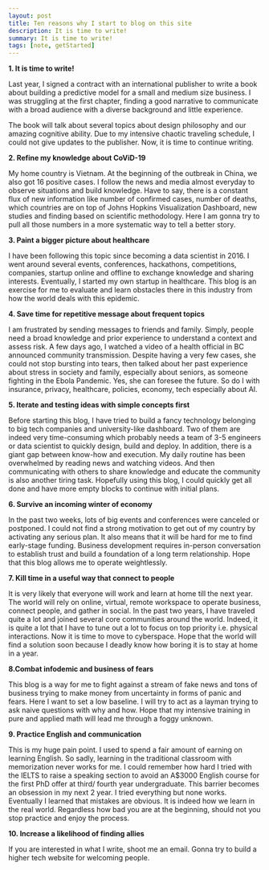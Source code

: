 ```yaml
---
layout: post
title: Ten reasons why I start to blog on this site
description: It is time to write!
summary: It is time to write!
tags: [note, getStarted]
---
```

**1. It is time to write!**

Last year, I signed a contract with an international publisher to write a book about building a predictive model for a small and medium size business. I was struggling at the first chapter, finding a good narrative to communicate with a broad audience with a diverse background and little experience.

The book will talk about several topics about design philosophy and our amazing cognitive ability. Due to my intensive chaotic traveling schedule, I could not give updates to the publisher. Now, it is time to continue writing.

**2. Refine my knowledge about CoViD-19**

My home country is Vietnam. At the beginning of the outbreak in China, we also got 16 positive cases.
I follow the news and media almost everyday to observe situations and build knowledge. Have to say, there is a constant flux of new information like number of confirmed cases, number of deaths, which countries are on top of Johns Hopkins Visualization Dashboard, new studies and finding based on scientific methodology.
Here I am gonna try to pull all those numbers in a more systematic way to tell a better story.

**3. Paint a bigger picture about healthcare**

I have been following this topic since becoming a data scientist in 2016. I went around several events, conferences, hackathons, competitions, companies, startup online and offline to exchange knowledge and sharing interests. Eventually, I started my own startup in healthcare.
This blog is an exercise for me to evaluate and learn obstacles there in this industry from how the world deals with this epidemic.

**4. Save time for repetitive message about frequent topics**

I am frustrated by sending messages to friends and family. Simply, people need a broad knowledge and prior experience to understand a context and assess risk.
A few days ago, I watched a video of a health official in BC announced community transmission. Despite having a very few cases, she could not stop bursting into tears, then talked about her past experience about stress in society and  family, especially about seniors, as someone fighting in the Ebola Pandemic. Yes, she can foresee the future. So do I with insurance, privacy, healthcare, policies, economy, tech especially about AI.

**5. Iterate and testing ideas with simple concepts first**

Before starting this blog, I have tried to build a fancy technology belonging to big tech companies and university-like dashboard. Two of them are indeed very time-consuming which probably needs a team of 3-5 engineers or data scientist to quickly design, build and deploy. In addition, there is a giant gap between know-how and execution. My daily routine has been overwhelmed by reading news and watching videos. And then communicating with others to share knowledge and educate the community is also another tiring task.
Hopefully using this blog, I could quickly get all done and have more empty blocks to continue with initial plans.

**6. Survive an incoming winter of economy**

In the past two weeks, lots of big events and conferences were canceled or postponed. I could not find a strong motivation to get out of my country by activating any serious plan. It also means that it will be hard for me to find early-stage funding. Business development requires in-person conversation to establish trust and build a foundation of a long term relationship.
Hope that this blog allows me to operate weightlessly.

**7. Kill time in a useful way that connect to people**

It is very likely that everyone will work and learn at home till the next year. The world will rely on online, virtual, remote workspace to operate business, connect people, and gather in social. In the past two years, I have traveled quite a lot and joined several core communities around the world. Indeed, it is quite a lot that I have to tune out a lot to focus on top priority i.e. physical interactions.
Now it is time to move to cyberspace. Hope that the world will find a solution soon because I deadly know how boring it is to stay at home in a year.

**8.Combat infodemic and business of fears**

This blog is a way for me to fight against a stream of fake news and tons of business trying to make money from uncertainty in forms of panic and fears. Here I want to set a low baseline. I will try to act as a layman trying to ask naive questions with why and how.
Hope that my intensive training in pure and applied math will lead me through a foggy unknown.

**9. Practice English and communication**

This is my huge pain point. I used to spend a fair amount of earning on learning English. So sadly, learning in the traditional classroom with memorization never works for me. I could remember how hard I tried with the IELTS to raise a speaking section to avoid an A$3000 English course for the first PhD offer at third/ fourth year undergraduate. This barrier becomes an obsession in my next 2 year. I tried everything but none works.
Eventually I learned that mistakes are obvious. It is indeed how we learn in the real world. Regardless how bad you are at the beginning, should not you stop practice and enjoy the process.

**10. Increase a likelihood of finding allies**

If you are interested in what I write, shoot me an email. Gonna try to build a higher tech website for welcoming people.
